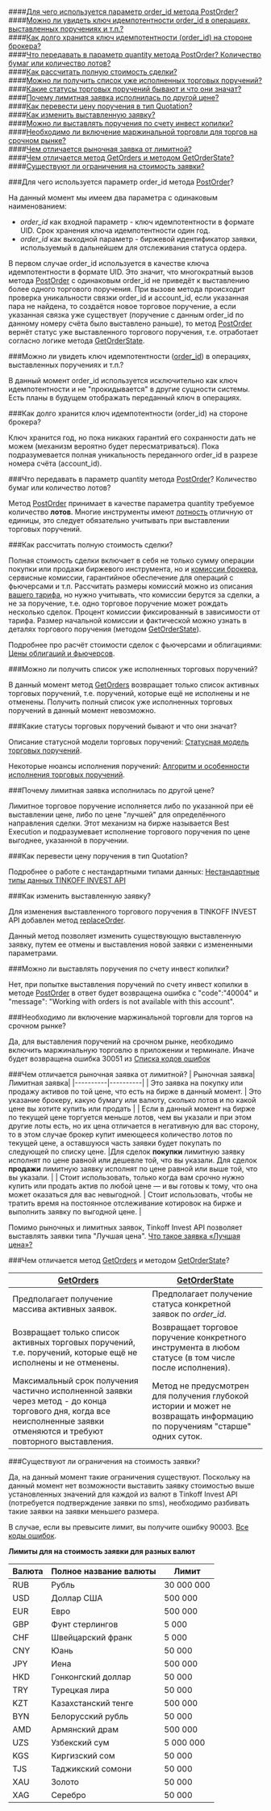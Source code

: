 ####[Для чего используется параметр order_id метода PostOrder?](#4.1)  
####[Можно ли увидеть ключ идемпотентности order_id в операциях, выставленных поручениях и т.п.? ](#4.2)  
####[Как долго хранится ключ идемпотентности (order_id) на стороне брокера?](#4.3)  
####[Что передавать в параметр quantity метода PostOrder? Количество бумаг или количество лотов?](#4.4)  
####[Как рассчитать полную стоимость сделки?](#4.5)  
####[Можно ли получить список уже исполненных торговых поручений?](#4.6)  
####[Какие статусы торговых поручений бывают и что они значат?](#4.7)  
####[Почему лимитная заявка исполнилась по другой цене?](#4.8)  
####[Как перевести цену поручения в тип Quotation?](#4.9)  
####[Как изменить выставленную заявку?](#4.10)  
####[Можно ли выставлять поручения по счету инвест копилки?](#4.11)  
####[Необходимо ли включение маржинальной торговли для торгов на срочном рынке?](#4.12)  
####[Чем отличается рыночная заявка от лимитной?](#4.13)  
####[Чем отличается метод GetOrders и методом GetOrderState?](#4.14)  
####[Существуют ли ограничения на стоимость заявки?](#4.15)  

###Для чего используется параметр order_id метода [PostOrder](/investAPI/orders#postorder)? <a id="4.1"></a>

 На данный момент мы имеем два параметра с одинаковым наименованием:

* *order_id* как входной параметр - ключ идемпотентности в формате UID. Срок хранения ключа идемпотентности один год.
* *order_id* как выходной параметр - биржевой идентификатор заявки, используемый в дальнейшем для отслеживания статуса ордера. 

В первом случае order_id используется в качестве ключа идемпотентности в формате UID. Это значит, что многократный вызов метода
[PostOrder](/investAPI/orders#postorder) с одинаковым order_id не приведёт к выставлению более одного
торгового поручения. 
При вызове метода происходит проверка уникальности связки order_id и account_id, если указанная пара не найдена,
то создаётся новое торговое поручение, а если указанная связка уже существует (поручение с данным order_id по
данному номеру счёта было выставлено раньше), то метод [PostOrder](/investAPI/orders#postorder) вернёт статус
уже выставленного торгового поручения, т.е. отработает согласно логике метода [GetOrderState](/investAPI/orders#getorderstate).



###Можно ли увидеть ключ идемпотентности ([order_id](/investAPI/orders#postorderrequest)) в операциях, выставленных поручениях и т.п.? <a id="4.2"></a>

В данный момент order_id используется исключительно как ключ идемпотентности и не "прокидывается" в другие сущности системы.
Есть планы в будущем отображать переданный ключ в операциях.

###Как долго хранится ключ идемпотентности (order_id) на стороне брокера? <a id="4.3"></a>

Ключ хранится год, но пока никаких гарантий его сохранности дать не можем (механизм вероятно будет 
пересматриваться). Пока подразумевается полная уникальность переданного order_id в разрезе номера счёта (account_id).

###Что передавать в параметр quantity метода [PostOrder](/investAPI/orders#postorder)? Количество бумаг или количество лотов? <a id="4.4"></a>

Метод [PostOrder](/investAPI/orders#postorder) принимает в качестве параметра quantity требуемое количество **лотов**.
Многие инструменты имеют [лотность](/investAPI/glossary#lot) отличную от единицы, это следует обязательно учитывать
при выставлении торговых поручений. 

###Как рассчитать полную стоимость сделки? <a id="4.5"></a>

Полная стоимость сделки включает в себя не только сумму операции покупки или продажи биржевого инструмента,
но и [комиссии брокера](https://www.tinkoff.ru/invest/help/brokerage/account/get-bs/tariff/#:~:text=%D0%9E%D1%82%D0%BA%D1%80%D1%8B%D1%82%D1%8C%20%D0%B1%D1%80%D0%BE%D0%BA%D0%B5%D1%80%D1%81%D0%BA%D0%B8%D0%B9%20%D1%81%D1%87%D0%B5%D1%82-,%D0%BA%D0%B0%D0%BA%D0%B8%D0%B5%20%D0%BA%D0%BE%D0%BC%D0%B8%D1%81%D1%81%D0%B8%D0%B8%20%D0%B5%D1%81%D1%82%D1%8C%20%D0%B2%20%D1%82%D0%B8%D0%BD%D1%8C%D0%BA%D0%BE%D1%84%D1%84%20%D0%B8%D0%BD%D0%B2%D0%B5%D1%81%D1%82%D0%B8%D1%86%D0%B8%D1%8F%D1%85%3F,-%D0%98%D0%BD%D0%B2%D0%B5%D1%81%D1%82%D0%BE%D1%80), сервисные комиссии, гарантийное обеспечение для операций с фьючерсами и т.п. 
Рассчитать размеры комиссий можно из описания [вашего тарифа]((https://www.tinkoff.ru/invest/help/brokerage/account/get-bs/tariff/#:~:text=%D0%9E%D1%82%D0%BA%D1%80%D1%8B%D1%82%D1%8C%20%D0%B1%D1%80%D0%BE%D0%BA%D0%B5%D1%80%D1%81%D0%BA%D0%B8%D0%B9%20%D1%81%D1%87%D0%B5%D1%82-,%D0%BA%D0%B0%D0%BA%D0%B8%D0%B5%20%D0%BA%D0%BE%D0%BC%D0%B8%D1%81%D1%81%D0%B8%D0%B8%20%D0%B5%D1%81%D1%82%D1%8C%20%D0%B2%20%D1%82%D0%B8%D0%BD%D1%8C%D0%BA%D0%BE%D1%84%D1%84%20%D0%B8%D0%BD%D0%B2%D0%B5%D1%81%D1%82%D0%B8%D1%86%D0%B8%D1%8F%D1%85%3F,-%D0%98%D0%BD%D0%B2%D0%B5%D1%81%D1%82%D0%BE%D1%80)), но нужно учитывать, что комиссии берутся за
сделки, а не за поручение, т.е. одно торговое поручение может рождать несколько сделок. Процент комиссии фиксированный в зависимости от тарифа. Размер начальной
комиссии и фактической можно узнать в деталях торгового поручения (методом [GetOrderState](/investAPI/orders#getorderstate)).

Подробнее про расчёт стоимости сделок с фьючерсами и облигациями: 
[Цены облигаций и фьючерсов](/investAPI/faq_marketdata/).

###Можно ли получить список уже исполненных торговых поручений? <a id="4.6"></a>

В данный момент метод [GetOrders](/investAPI/orders#getorders) возвращает только список активных торговых
поручений, т.е. поручений, которые ещё не исполнены и не отменены. Получить полный список уже исполненных
торговых поручений в данный момент невозможно. 

###Какие статусы торговых поручений бывают и что они значат?<a id="4.7"></a> 

Описание статусной модели торговых поручений: [Статусная модель торговых поручений](/investAPI/head-orders#_2).

Некоторые нюансы исполнения поручений: [Алгоритм и особенности исполнения торговых поручений](/investAPI/orders_details/).

###Почему лимитная заявка исполнилась по другой цене?<a id="4.8"></a> 

Лимитное торговое поручение исполняется либо по указанной при её выставлении цене, либо по цене "лучшей"
для определённого направления сделки. Этот механизм на бирже называется Best Execution и подразумевает
исполнение торгового поручения по цене выгоднее, указанной в поручении. 

###Как перевести цену поручения в тип Quotation? <a id="4.9"></a>

Подробнее о работе с нестандартными типами данных: [Нестандартные типы данных TINKOFF INVEST API](/investAPI/faq_custom_types/)


###Как изменить выставленную заявку?<a id="4.10"></a>

Для изменения выставленного торгового поручения в TINKOFF INVEST API добавлен метод [replaceOrder](/investAPI/orders#replaceorder).

Данный метод позволяет изменить существующую выставленную заявку, путем ее отмены и выставления новой заявки с измененными параметрами.

###Можно ли выставлять поручения по счету инвест копилки? <a id="4.11"></a>   

Нет, при попытке выставления поручений по счету инвест копилки в методе [PostOrder](/investAPI/orders#postorder) в ответ
будет возвращена ошибка с "code":"40004" и "message": "Working with orders is not available with this account". 

###Необходимо ли включение маржинальной торговли для торгов на срочном рынке? <a id="4.12"></a>

Да, для выставления поручений на срочном рынке, необходимо включить маржинальную торговлю в приложении и терминале.
Иначе будет возвращена ошибка 30051 из [Списка кодов ошибок](https://russianinvestments.github.io/investAPI/errors/)

###Чем отличается рыночная заявка от лимитной?<a id="4.13"></a>
| Рыночная заявка| Лимитная заявка| 
|----------|----------|
| Это заявка на покупку или продажу активов по той цене, что есть на бирже в данный момент.   | Это указание брокеру, какую бумагу или валюту, сколько лотов и по какой цене вы хотите купить или продать  | 
| Если в данный момент на бирже по текущей цене торгуется меньше лотов, чем вы указали и при этом другие лоты есть, но их цена отличается в негативную для вас сторону, то в этом случае брокер купит имеющееся количество лотов по текущей цене, а оставшуюся часть заявки будет покупать по следующей по списку цене. |Для сделок **покупки** лимитную заявку исполнят по цене равной или дешевле той, что вы указали. Для сделок **продажи** лимитную заявку исполнят по цене равной или выше той, что вы указали.  | 
| Стоит использовать, только когда вам срочно нужно купить или продать актив по любой цене — и вы готовы к тому, что она может оказаться для вас невыгодной.   | Стоит использовать, чтобы не тратить время на постоянное отслеживание котировок на бирже и выполнить заявку по выгодной цене.  | 

Помимо рыночных и лимитных заявок, Tinkoff Invest API позволяет выставлять заявки типа "Лучшая цена". [Что такое заявка «Лучшая цена»?](https://www.tinkoff.ru/invest/help/brokerage/account/trade-on-bs/bids/?card=q6#:~:text=%D0%BD%D0%B5%D0%B2%D1%8B%D0%B3%D0%BE%D0%B4%D0%BD%D0%BE%D0%B9%20%D1%86%D0%B5%D0%BD%D0%B5%20%D0%BF%D0%BE%D0%BA%D1%83%D0%BF%D0%BA%D0%B8.-,%D1%87%D1%82%D0%BE%20%D1%82%D0%B0%D0%BA%D0%BE%D0%B5%20%D0%B7%D0%B0%D1%8F%D0%B2%D0%BA%D0%B0%20%C2%AB%D0%BB%D1%83%D1%87%D1%88%D0%B0%D1%8F%20%D1%86%D0%B5%D0%BD%D0%B0%C2%BB%3F,-%D0%AD%D1%82%D0%BE%20%D0%B7%D0%B0%D1%8F%D0%B2%D0%BA%D0%B0%20%D0%BD%D0%B0)

###Чем отличается метод [GetOrders](/investAPI/orders#getorders) и методом [GetOrderState](/investAPI/orders#getorderstate)? <a id="4.14"></a>

| [GetOrders](/investAPI/orders#getorders)| [GetOrderState](/investAPI/orders#getorderstate)| 
|----------|----------|
| Предполагает получение массива активных заявок. | Предполагает получение статуса конкретной заявок по *order_id*. | 
| Возвращает только список активных торговых поручений, т.е. поручений, которые ещё не исполнены и не отменены. | Возвращает торговое поручение конкретного инструмента в любом статусе (в том числе после исполнения). | 
| Максимальный срок получения частично исполненной заявки через метод - до конца торгового дня, когда все неисполненные заявки отменяются и требуют повторного выставления.  |Метод не предусмотрен для получения глубокой истории и может не возвращать информацию по поручениям "старше" одних суток.  | 

###Существуют ли ограничения на стоимость заявки? <a id="4.15"></a>

Да, на данный момент такие ограничения существуют. Поскольку на данный момент нет возможности выставить заявку стоимостью выше установленных значений для каждой из валют в Tinkoff Invest API (потребуется подтверждение заявки по sms), необходимо разбивать такие заявки на заявки меньшего размера.

В случае, если вы превысите лимит, вы получите ошибку 90003. [Все коды ошибок](/investAPI/errprs).

**Лимиты для на стоимость заявки для разных валют**

| Валюта | Полное название валюты | Лимит |
|----------|----------|----------|
| RUB | Рубль  | 30 000 000   |
| USD   | Доллар США | 500 000  |
| EUR    | Евро  | 500 000  |
| GBP   | Фунт стерлингов  | 5 000 |
| CHF  | Швейцарский франк  | 5 000 |
| CNY   | Юань | 50 000 |
| JPY | Иена  | 500 000 |
| HKD  | Гонконгский доллар  | 50 000 |
| TRY   | Турецкая лира   | 50 000 |
| KZT  | Казахстанский тенге  | 500 000 |
| BYN  | Белорусский рубль | 50 000 |
| AMD   | Армянский драм  | 500 000 |
| UZS  | Узбекский сум  | 5 000 000 |
| KGS   | Киргизский сом  | 50 000 |
| TJS  | Таджикский сомони   | 50 000|
| XAU   | Золото  | 50 000 |
| XAG  | Серебро  | 50 000 |

